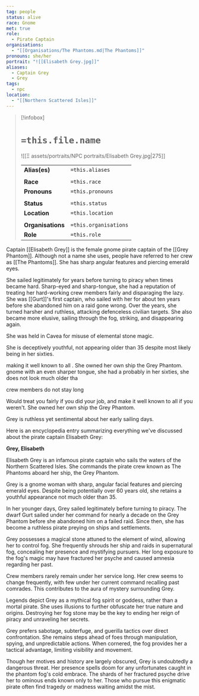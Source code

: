 ```yaml
---
tag: people
status: alive
race: Gnome
met: true
role:
  - Pirate Captain
organisations:
  - "[[Organisations/The Phantoms.md|The Phantoms]]"
pronouns: she/her
portrait: "![[Elisabeth Grey.jpg]]"
aliases:
  - Captain Grey
  - Grey
tags:
  - npc
location:
  - "[[Northern Scattered Isles]]"
---
```


> [!infobox] 
> 
> # `=this.file.name`
> ![[Ξ assets/portraits/NPC portraits/Elisabeth Grey.jpg|275]]
> 
> | | |
> | --- | --- |
> | **Alias(es)** | `=this.aliases` |
> | | | 
> | **Race** | `=this.race` |
> | **Pronouns** | `=this.pronouns` |
> | | | 
> | **Status** | `=this.status` | 
> | **Location** | `=this.location` |
> | | | 
> | **Organisations** | `=this.organisations` |
> | **Role** | `=this.role` |

Captain [[Elisabeth Grey]] is the female gnome pirate captain of the [[Grey Phantom]]. Although not a name she uses, people have referred to her crew as [[The Phantoms]]. She has sharp angular features and piercing emerald eyes.

She sailed legitimately for years before turning to piracy when times became hard. Sharp-eyed and sharp-tongue, she had a reputation of treating her hard-working crew members fairly and disparaging the lazy. She was [[Gurt]]'s first captain, who sailed with her for about ten years before she abandoned him on a raid gone wrong. Over the years, she turned harsher and ruthless, attacking defenceless civilian targets. She also became more elusive, sailing through the fog, striking, and disappearing again.

She was held in Cavea for misuse of elemental stone magic.

She is deceptively youthful, not appearing older than 35 despite most likely being in her sixties.





making it well known to all . She owned her own ship the Grey Phantom. gnome with an even sharper tongue, she had a
probably in her sixties, she does not look much older tha

crew members do not stay long



Would treat you fairly if you did your job, and make it well known to all if you weren't. She owned her own ship the Grey Phantom. 


Grey is ruthless yet sentimental about her early sailing days.


Here is an encyclopedia entry summarizing everything we've discussed about the pirate captain Elisabeth Grey:

**Grey, Elisabeth**

Elisabeth Grey is an infamous pirate captain who sails the waters of the Northern Scattered Isles. She commands the pirate crew known as The Phantoms aboard her ship, the Grey Phantom. 

Grey is a gnome woman with sharp, angular facial features and piercing emerald eyes. Despite being potentially over 60 years old, she retains a youthful appearance not much older than 35. 

In her younger days, Grey sailed legitimately before turning to piracy. The dwarf Gurt sailed under her command for nearly a decade on the Grey Phantom before she abandoned him on a failed raid. Since then, she has become a ruthless pirate preying on ships and settlements.

Grey possesses a magical stone attuned to the element of wind, allowing her to control fog. She frequently shrouds her ship and raids in supernatural fog, concealing her presence and mystifying pursuers. Her long exposure to the fog's magic may have fractured her psyche and caused amnesia regarding her past. 

Crew members rarely remain under her service long. Her crew seems to change frequently, with few under her current command recalling past comrades. This contributes to the aura of mystery surrounding Grey.

Legends depict Grey as a mythical fog spirit or goddess, rather than a mortal pirate. She uses illusions to further obfuscate her true nature and origins. Destroying her fog stone may be the key to ending her reign of piracy and unraveling her secrets.

Grey prefers sabotage, subterfuge, and guerilla tactics over direct confrontation. She remains steps ahead of foes through manipulation, spying, and unpredictable actions. When cornered, the fog provides her a tactical advantage, limiting visibility and movement.

Though her motives and history are largely obscured, Grey is undoubtedly a dangerous threat. Her presence spells doom for any unfortunates caught in the phantom fog's cold embrace. The shards of her fractured psyche drive her to ominous ends known only to her. Those who pursue this enigmatic pirate often find tragedy or madness waiting amidst the mist.